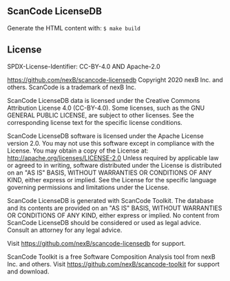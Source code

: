 ScanCode LicenseDB
------------------

Generate the HTML content with: `$ make build`

License
-------

SPDX-License-Identifier: CC-BY-4.0 AND Apache-2.0

https://github.com/nexB/scancode-licensedb
Copyright 2020 nexB Inc. and others.
ScanCode is a trademark of nexB Inc.

ScanCode LicenseDB data is licensed under the Creative Commons Attribution
License 4.0 (CC-BY-4.0).
Some licenses, such as the GNU GENERAL PUBLIC LICENSE, are subject to other licenses.
See the corresponding license text for the specific license conditions.

ScanCode LicenseDB software is licensed under the Apache License version 2.0.
You may not use this software except in compliance with the License.
You may obtain a copy of the License at: http://apache.org/licenses/LICENSE-2.0
Unless required by applicable law or agreed to in writing, software distributed
under the License is distributed on an "AS IS" BASIS, WITHOUT WARRANTIES OR
CONDITIONS OF ANY KIND, either express or implied. See the License for the
specific language governing permissions and limitations under the License.

ScanCode LicenseDB is generated with ScanCode Toolkit. The database and its contents
are provided on an "AS IS" BASIS, WITHOUT WARRANTIES OR CONDITIONS OF ANY KIND,
either express or implied.
No content from ScanCode LicenseDB should be considered or used as legal advice.
Consult an attorney for any legal advice.

Visit https://github.com/nexB/scancode-licensedb for support.

ScanCode Toolkit is a free Software Composition Analysis tool from nexB Inc. and
others.
Visit https://github.com/nexB/scancode-toolkit for support and download.
